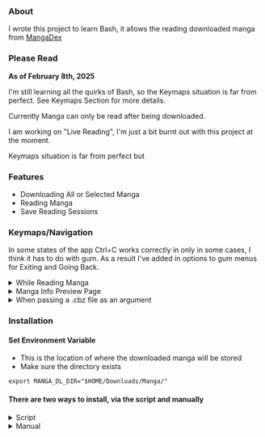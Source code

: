 ### About 

I wrote this project to learn Bash, it allows the reading downloaded manga from [MangaDex](https://mangadex.org/)  


### Please Read

**As of February 8th, 2025**  

I'm still learning all the quirks of Bash, so the Keymaps situation is far from perfect. See Keymaps Section for more details. 

Currently Manga can only be read after being downloaded.

I am working on "Live Reading", I'm just a bit burnt out with this project at the moment. 

Keymaps situation is far from perfect but 

### Features 
- Downloading All or Selected Manga 
- Reading Manga 
- Save Reading Sessions 


### Keymaps/Navigation 

In some states of the app Ctrl+C works correctly in only in some cases, I think it has to do with gum. As a result I've added in options to gum menus for Exiting and Going Back. 

<details>
<summary>While Reading Manga</summary>

```
q/Ctrl+c - Quit/Exit 
j/down   - next page 
k/up     - previous page 
h/left   - previous chapter 
l/right  - next chapter
r        - load saved sessions menu
s        - save current reading session
m        - go back to main menu
b        - go back to chapter selection for current manga
```
</details>

<details>
<summary>Manga Info Preview Page</summary>

###### **This is shown when selecting manga to download** 

```
q/Ctrl+c - Quit/Exit
b        - back to manga selection menu 
enter    - selects the manga 
any key  - returns to main menu
```
</details>

<details>
<summary>When passing a .cbz file as an argument</summary>

```
j/down   - next page 
k/up     - previous page 
q/ctrl+c - Quit/Exit
m        - Main Menu
```
</details>

### Installation 

#### Set Environment Variable 

- This is the location of where the downloaded manga will be stored 
- Make sure the directory exists

`export MANGA_DL_DIR="$HOME/Downloads/Manga/"` 


#### There are two ways to install, via the script and manually

<details>
<summary>Script</summary>

    Be sure to read the script before running it!

    `wget "https://raw.githubusercontent.com/Hiro427/creader/refs/heads/main/install.sh"`

</details>

<details> 
<summary>Manual</summary>  

    You can read through the script yourself and copy and make the commands, or follow below.
    
    cd ~/.config && mkdir creader #make creader directory in .config directory

    #make directories, be sure to check spelling, these directories are coded in the main script
    mkdir active/
    mkdir sessions/
    mkdir tmp/ 

    #clone repo 
    `cd` && `git clone https://github.com/Hiro427/creader.git` # clone the repo  
    `cd creader/`


    #Make the executable 
    `chmod +x creader.sh`

    #Copy to PATH
    `sudo cp ./creader.sh /usr/local/bin/creader`

    #Move the ASCII Header to the config directory 
    `cp header.txt ~/.config/creader/`

</details>





